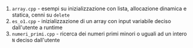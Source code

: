 1. ```array.cpp``` - esempi su inizializzazione con lista, allocazione dinamica e statica, cenni su `delete`
2. ```es_o1.cpp``` - inizializzazione di un array con input variabile deciso dall'utente a runtime
3. ```numeri_primi.cpp``` - ricerca dei numeri primi minori o uguali ad un intero `N` deciso dall'utente
